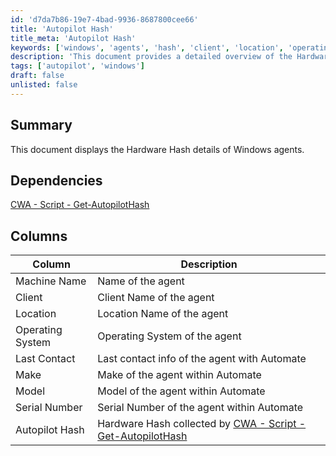 ```yaml
---
id: 'd7da7b86-19e7-4bad-9936-8687800cee66'
title: 'Autopilot Hash'
title_meta: 'Autopilot Hash'
keywords: ['windows', 'agents', 'hash', 'client', 'location', 'operating', 'system', 'make', 'model', 'serial', 'autopilot']
description: 'This document provides a detailed overview of the Hardware Hash information for Windows agents within ConnectWise Automate, including key attributes such as machine name, client, location, and more.'
tags: ['autopilot', 'windows']
draft: false
unlisted: false
---
```


## Summary

This document displays the Hardware Hash details of Windows agents.

## Dependencies

[CWA - Script - Get-AutopilotHash](<../scripts/Get-AutopilotHash.md>)

## Columns

| Column            | Description                                               |
|-------------------|-----------------------------------------------------------|
| Machine Name      | Name of the agent                                         |
| Client            | Client Name of the agent                                  |
| Location          | Location Name of the agent                                |
| Operating System   | Operating System of the agent                             |
| Last Contact      | Last contact info of the agent with Automate             |
| Make              | Make of the agent within Automate                        |
| Model             | Model of the agent within Automate                       |
| Serial Number     | Serial Number of the agent within Automate               |
| Autopilot Hash    | Hardware Hash collected by [CWA - Script - Get-AutopilotHash](<../scripts/Get-AutopilotHash.md>) |



